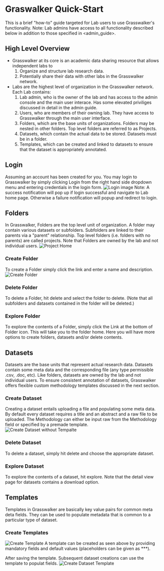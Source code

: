 # Graswalker Quick-Start
This is a brief "how-to" guide targeted for Lab users to use Grasswalker's functionality. 
Note: Lab admins have access to all functionality described below in addition to those specified in <admin_guide>.

## High Level Overview
* Grasswalker at its core is an academic data sharing resource that allows independent labs to 
    1. Organize and structure lab research data.  
    2. Potentially share their data with other labs in the Grasswalker network.
* Labs are the highest level of organization in the Grasswalker network. Each Lab contains:
    1. Lab admin, who is the owner of the lab and has access to the admin console and the main user interace. Has some elevated priviliges discussed in detail in the admin guide.
    2. Users, who are members of their owning lab. They have access to Grasswalker through the main user interface.
    3. Folders, which are the base units of organizations. Folders may be nested in other folders. Top level folders are referred to as Projects.
    4. Datasets, which contain the actual data to be stored. Datasets must be in a folder.
    5. Templates, which can be created and linked to datasets to ensure that the dataset is appropriately annotated.
    
## Login
Assuming an account has been created for you. You may login to Grasswalker by simply clicking Login from the right hand side dropdown menu and entering credentials in the login form.
![Login image](/guides/pics/Login.png)
Note: A success notification will pop up if login successful and navigate to Lab home page. Otherwise a failure notification will popup and redirect to login.

## Folders
In Grasswalker, Folders are the top level unit of organization. A folder may contain various datasets or subfolders. Subfolders are linked to their parents via a "parent" relationship. Top level folders (i.e. folders with no parents) are called projects.
Note that Folders are owned by the lab and not individual users.
![Project Home](/guides/pics/Folder_Home.png)

### Create Folder
To create a Folder simply click the link and enter a name and description.
![Create Folder](/guides/pics/Create_Folder.png)

### Delete Folder
To delete a Folder, hit delete and select the folder to delete. (Note that all subfolders and datasets contained in the folder will be deleted.)

### Explore Folder
To explore the contents of a Folder, simply click the Link at the bottom of Folder icon. This will take you to the folder home. Here you will have more options to create folders, datasets and/or delete contents.

## Datasets
Datasets are the base units that represent actual research data. Datasets contain some meta data and the corresponding file (any type permissible .csv, .doc, etc).
Like folders, datasets are owned by the lab and not individual users. To ensure consistent annotation of datasets, Grasswalker offers flexible custom methodology templates
discussed in the next section.

### Create Dataset
Creating a dataset entails uploading a file and populating some meta data. 
By default every dataset requires a title and an abstract and a raw file to be uploaded. 
The Methodology can either be input raw from the Methodology field or specified by a premade template.
![Create Dataset without Tempalte](/guides/pics/Create_Dataset_NoTemplate.png)


### Delete Dataset
To delete a dataset, simply hit delete and choose the appropriate dataset.

### Explore Dataset
To explore the contents of a dataset, hit explore. Note that the detail view page for datasets contains a download option. 

## Templates
Templates in Grasswalker are basically key value pairs for common meta deta fields. They can be used to populate metadata that is common to a particular type of dataset.

### Create Templates
![Create Template](/guides/pics/Create_Template.png)
A template can be created as seen above by providing mandatory fields and default values (placeholders can be given as ***).

After saving the template. Subsequent dataset creations can use the template to populat fields.
![Create Dataset Template](/guides/pics/Create_Dataset_Template.png=200x750)
